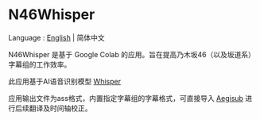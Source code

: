 # N46Whisper

Language : [English](./README.md)  | 简体中文

N46Whisper 是基于 Google Colab 的应用。旨在提高乃木坂46（以及坂道系）字幕组的工作效率。

此应用基于AI语音识别模型 [Whisper](https://https://github.com/openai/whisper)

应用输出文件为ass格式，内置指定字幕组的字幕格式，可直接导入 [Aegisub](https://github.com/Aegisub/Aegisub) 进行后续翻译及时间轴校正。
